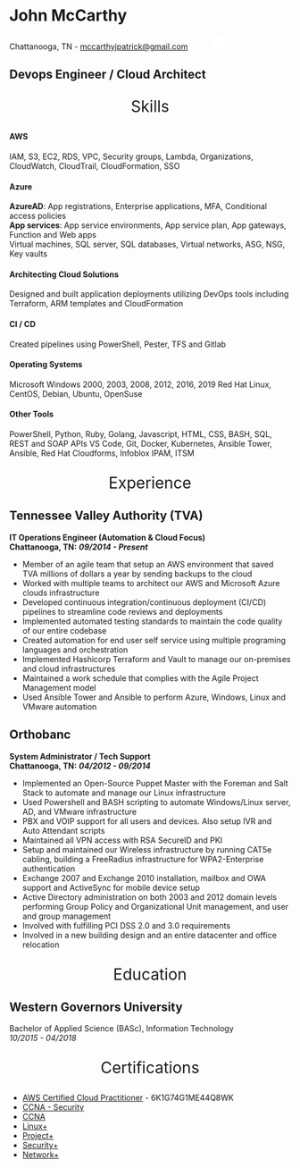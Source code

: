 # John McCarthy

Chattanooga, TN - [mccarthyjpatrick@gmail.com](mailto:mccarthyjpatrick@gmail.com)&nbsp;&nbsp;[<img src="mdimages/github.png" width="25">](https://www.github.com/midacts)&nbsp;&nbsp;[<img src="mdimages/linkedin.png" width="25">](https://linkedin.com/in/johnmcc)

## Devops Engineer / Cloud Architect

<p align="center" style="font-size:2em;">Skills</p>

#### AWS

IAM, S3, EC2, RDS, VPC, Security groups, Lambda, Organizations, CloudWatch, CloudTrail, CloudFormation, SSO

#### Azure

__AzureAD__: App registrations, Enterprise applications, MFA, Conditional access policies<br/>
__App services__: App service environments, App service plan, App gateways, Function and Web apps<br/>
Virtual machines, SQL server, SQL databases, Virtual networks, ASG, NSG, Key vaults

#### Architecting Cloud Solutions

Designed and built application deployments utilizing DevOps tools including Terraform, ARM templates and CloudFormation

#### CI / CD

Created pipelines using PowerShell, Pester, TFS and Gitlab

#### Operating Systems

Microsoft Windows 2000, 2003, 2008, 2012, 2016, 2019
Red Hat Linux, CentOS, Debian, Ubuntu, OpenSuse

#### Other Tools

PowerShell, Python, Ruby, Golang, Javascript, HTML, CSS, BASH, SQL, REST and SOAP APIs
VS Code, Git, Docker, Kubernetes, Ansible Tower, Ansible, Red Hat Cloudforms, Infoblox IPAM, ITSM

<p align="center" style="font-size:2em;">Experience</p>

## Tennessee Valley Authority (TVA)

__IT Operations Engineer (Automation & Cloud Focus)__<br/>
__Chattanooga, TN:__ ___09/2014 - Present___

- Member of an agile team that setup an AWS environment that saved TVA millions of dollars a year by sending backups to the cloud
- Worked with multiple teams to architect our AWS and Microsoft Azure clouds infrastructure
- Developed continuous integration/continuous deployment (CI/CD) pipelines to streamline code reviews and deployments
- Implemented automated testing standards to maintain the code quality of our entire codebase
- Created automation for end user self service using multiple programing languages and orchestration
- Implemented Hashicorp Terraform and Vault to manage our on-premises and cloud infrastructures
- Maintained a work schedule that complies with the Agile Project Management model
- Used Ansible Tower and Ansible to perform Azure, Windows, Linux and VMware automation

## Orthobanc

__System Administrator / Tech Support__<br/>
__Chattanooga, TN:__ ___04/2012 - 09/2014___

- Implemented an Open-Source Puppet Master with the Foreman and Salt Stack to automate and manage our Linux infrastructure
- Used Powershell and BASH scripting to automate Windows/Linux server, AD, and VMware infrastructure
- PBX and VOIP support for all users and devices. Also setup IVR and Auto Attendant scripts
- Maintained all VPN access with RSA SecureID and PKI
- Setup and maintained our Wireless infrastructure by running CAT5e cabling, building a FreeRadius infrastructure for WPA2-Enterprise authentication
- Exchange 2007 and Exchange 2010 installation, mailbox and OWA support and ActiveSync for mobile device setup
- Active Directory administration on both 2003 and 2012 domain levels performing Group Policy and Organizational Unit management, and user and group management
- Involved with fulfilling PCI DSS 2.0 and 3.0 requirements
- Involved in a new building design and an entire datacenter and office relocation

<p align="center" style="font-size:2em;">Education</p>

## Western Governors University

Bachelor of Applied Science (BASc), Information Technology<br/>
_10/2015 - 04/2018_

<p align="center" style="font-size:2em;">Certifications</p>

- [AWS Certified Cloud Practitioner](https://aw.certmetrics.com/amazon/public/verification.aspx) - 6K1G74G1ME44Q8WK
- [CCNA - Security](https://www.youracclaim.com/badges/daf69240-8eb7-46ac-93fd-c087fc773c3d)
- [CCNA](https://www.youracclaim.com/badges/3e7f2b2a-1ce3-4010-bafa-ee4baaf53d16)
- [Linux+](https://www.certmetrics.com/comptia/public/transcript.aspx?transcript=EXDTJLZC1BFQQ9W5)
- [Project+](https://www.certmetrics.com/comptia/public/transcript.aspx?transcript=EXDTJLZC1BFQQ9W5)
- [Security+](https://www.certmetrics.com/comptia/public/transcript.aspx?transcript=EXDTJLZC1BFQQ9W5)
- [Network+](https://www.certmetrics.com/comptia/public/transcript.aspx?transcript=EXDTJLZC1BFQQ9W5)
